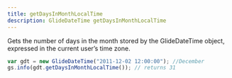 ```yaml
---
title: getDaysInMonthLocalTime
description: GlideDateTime getDaysInMonthLocalTime
---
```

Gets the number of days in the month stored by the GlideDateTime object, expressed in the current user’s time zone.

```js
var gdt = new GlideDateTime("2011-12-02 12:00:00"); //December
gs.info(gdt.getDaysInMonthLocalTime()); // returns 31
```
